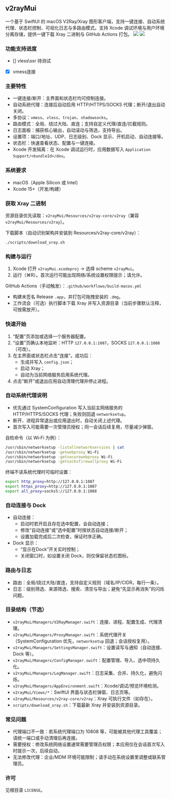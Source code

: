 ## v2rayMui

一个基于 SwiftUI 的 macOS V2Ray/Xray 图形客户端，支持一键连接、自动系统代理、状态栏控制、可视化日志与多路由模式。支持 Xcode 调试环境与用户环境分离存储，提供一键下载 Xray 二进制与 GitHub Actions 打包。
![](https://github.com/user-attachments/assets/1ac35afa-d023-47ab-aed8-de838599155f)
![](https://github.com/user-attachments/assets/f05b10a4-5f45-48bd-a53e-a673b3b06035)

### 功能支持进度
- [] vless\ssr 待测试
- [x] vmess连接

### 主要特性
- 一键连接/断开：主界面和状态栏均可控制连接。
- 自动系统代理：连接后自动启用 HTTP/HTTPS/SOCKS 代理；断开/退出自动关闭。
- 多协议：`vmess`、`vless`、`trojan`、`shadowsocks`。
- 路由模式：全局、绕过大陆、直连；支持自定义代理/直连/拦截规则。
- 日志面板：捕获核心输出，自动滚动与筛选，支持导出。
- 设置项：端口/地址、UDP、日志级别、Dock 显示、开机启动、自动连接等。
- 状态栏：快速查看状态、配置与一键连接。
- Xcode 开发隔离：在 Xcode 调试运行时，应用数据写入 `Application Support/<bundleId>/dev`。

### 系统要求
- macOS（Apple Silicon 或 Intel）
- Xcode 15+（开发/构建）

### 获取 Xray 二进制
资源目录优先读取：`v2rayMui/Resources/v2ray-core/v2ray`（兼容 `v2rayMui/Resources/v2ray`）。

下载脚本（自动识别架构并安装到 Resources/v2ray-core/v2ray）：
```bash
./scripts/download_xray.sh
```

### 构建与运行
1) Xcode 打开 `v2rayMui.xcodeproj` → 选择 scheme `v2rayMui`。
2) 运行（⌘R）。首次运行可能出现网络/系统设置权限提示；请允许。

GitHub Actions（手动触发）：`.github/workflows/build-macos.yml`
- 构建未签名 Release `.app`，并打包可拖拽安装的 `.dmg`。
- 工作流会（可选）执行脚本下载 Xray 并写入资源目录（当前步骤默认注释，可按需放开）。

### 快速开始
1) “配置”页添加或选择一个服务器配置。
2) “设置”页确认本地监听：HTTP `127.0.0.1:1087`，SOCKS `127.0.0.1:1088`（可改）。
3) 在主界面或状态栏点击“连接”。成功后：
   - 生成并写入 `config.json`；
   - 启动 Xray；
   - 自动为当前网络服务启用系统代理。
4) 点击“断开”或退出应用自动清理代理并停止进程。

### 自动系统代理说明
- 优先通过 SystemConfiguration 写入当前主网络服务的 HTTP/HTTPS/SOCKS 代理；失败则回退 `networksetup`。
- 断开、进程异常退出或应用退出时，自动关闭上述代理。
- 首次写入可能需要一次管理员授权；同一会话后续复用，尽量减少弹窗。

自检命令（以 Wi‑Fi 为例）：
```bash
/usr/sbin/networksetup -listallnetworkservices | cat
/usr/sbin/networksetup -getwebproxy Wi-Fi
/usr/sbin/networksetup -getsecurewebproxy Wi-Fi
/usr/sbin/networksetup -getsocksfirewallproxy Wi-Fi
```

终端不读系统代理时可临时设置：
```bash
export http_proxy=http://127.0.0.1:1087
export https_proxy=http://127.0.0.1:1087
export all_proxy=socks5://127.0.0.1:1088
```

### 自动连接与 Dock
- 自动连接：
  - 启动时若开启且存在选中配置，会自动连接；
  - 修改“自动连接”或“选中配置”时按状态自动连接/断开；
  - 设置加载完成后二次检查，保证时序正确。
- Dock 显示：
  - “显示在Dock”开关实时控制；
  - 关闭窗口时，如设置关闭 Dock，则仅保留状态栏图标。

### 路由与日志
- 路由：全局/绕过大陆/直连，支持自定义规则（域名/IP/CIDR，每行一条）。
- 日志：级别筛选、来源筛选、搜索、清空与导出；避免“先显示再消失”的闪烁问题。

### 目录结构（节选）
- `v2rayMui/Managers/V2RayManager.swift`：连接、进程、配置生成、代理清理。
- `v2rayMui/Managers/ProxyManager.swift`：系统代理开关（SystemConfiguration 优先，`networksetup` 回退；会话授权复用）。
- `v2rayMui/Managers/SettingsManager.swift`：设置读写与通知（自动连接、Dock 等）。
- `v2rayMui/Managers/ConfigManager.swift`：配置管理、导入、选中项持久化。
- `v2rayMui/Managers/LogManager.swift`：日志采集、合并、持久化，避免闪烁。
- `v2rayMui/Managers/AppEnvironment.swift`：Xcode/调试/预览环境检测。
- `v2rayMui/Views/*`：SwiftUI 界面与状态栏弹窗、日志页等。
- `v2rayMui/Resources/v2ray-core/v2ray`：Xray 可执行文件（如存在）。
- `scripts/download_xray.sh`：下载最新 Xray 并安装到资源目录。

### 常见问题
- 代理端口不一致：若系统代理端口为 10808 等，可能被其他代理工具覆盖；请统一端口或手动清理后再连接。
- 需要授权：修改系统网络设置通常需要管理员权限；本应用仅在会话首次写入时提示一次，后续自动。
- 无法修改代理：企业/MDM 环境可能限制；请手动在系统设置里调整或联系管理员。

### 许可
见根目录 `LICENSE`。
